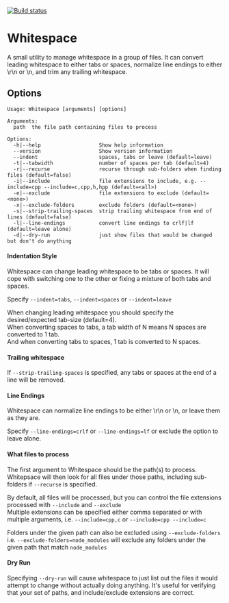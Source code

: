 [![Build status](https://ci.appveyor.com/api/projects/status/f9ybv32qo9klq7xd?svg=true)](https://ci.appveyor.com/project/petedishman/whitespace)

# Whitespace
 
A small utility to manage whitespace in a group of files.
It can convert leading whitespace to either tabs or spaces, normalize line endings to either \r\n or \n, and trim any trailing whitespace.

## Options

```
Usage: Whitespace [arguments] [options]

Arguments:
  path  the file path containing files to process

Options:
  -h|--help                   Show help information
  --version                   Show version information
  --indent                    spaces, tabs or leave (default=leave)
  -t|--tabwidth               number of spaces per tab (default=4)
  -r|--recurse                recurse through sub-folders when finding files (default=false)
  -i|--include                file extensions to include, e.g. --include=cpp --include=c,cpp,h,hpp (default=<all>)
  -e|--exclude                file extensions to exclude (default=<none>)
  -x|--exclude-folders        exclude folders (default=<none>)
  -s|--strip-trailing-spaces  strip trailing whitespace from end of lines (default=false)
  -l|--line-endings           convert line endings to crlf|lf (default=leave alone)
  -d|--dry-run                just show files that would be changed but don't do anything
```

#### Indentation Style

Whitespace can change leading whitespace to be tabs or spaces. 
It will cope with switching one to the other or fixing a mixture of both tabs and spaces.

Specify `--indent=tabs`, `--indent=spaces` or `--indent=leave`

When changing leading whitespace you should specify the desired/expected tab-size (default=4).  
When converting spaces to tabs, a tab width of N means N spaces are converted to 1 tab.  
And when converting tabs to spaces, 1 tab is converted to N spaces. 

#### Trailing whitespace

If `--strip-trailing-spaces` is specified, any tabs or spaces at the end of a line will be removed.

#### Line Endings

Whitespace can normalize line endings to be either \r\n or \n, or leave them as they are.

Specify `--line-endings=crlf` or `--line-endings=lf` or exclude the option to leave alone.

#### What files to process

The first argument to Whitespace should be the path(s) to process. 
Whitepsace will then look for all files under those paths, including sub-folders if `--recurse` is specified.

By default, all files will be processed, but you can control the file extensions processed with `--include` and `--exclude`  
Multiple extensions can be specified either comma separated or with multiple arguments, i.e. `--include=cpp,c` or `--include=cpp --include=c`

Folders under the given path can also be excluded using `--exclude-folders`  
i.e. `--exclude-folders=node_modules` will exclude any folders under the given path that match `node_modules`

#### Dry Run

Specifying `--dry-run` will cause whitespace to just list out the files it would attempt to change without actually doing anything.
It's useful for verifying that your set of paths, and include/exclude extensions are correct.